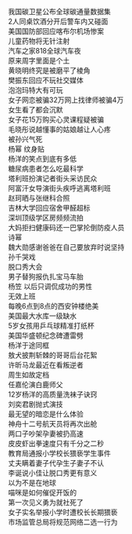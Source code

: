 我国碳卫星公布全球碳通量数据集  
2人同桌饮酒分开后警车内又碰面  
美国国防部回应喀布尔机场惨案  
儿童药物将无针注射  
汽车之家818全球汽车夜  
原来周字里面是个土  
黄晓明终究是被磨平了棱角  
樊振东回应不玩社交媒体  
泡泡玛特大有可玩  
女子网恋被骗32万网上找律师被骗4万  
女生看了都会沉默  
女子花15万购买心灵课程疑被骗  
毛晓彤说越懂事的姑娘越让人心疼  
被孙兴气死  
杨幂 纹身贴  
杨洋的笑点到底有多低  
糖尿病患者怎么吃最科学  
塔利班扮演记者街头采访民众  
阿富汗女导演街头疾呼逃离塔利班  
赵珂晒与张继科合照  
吉林大学回应宿舍甲醛超标  
深圳顶级学区房频频流拍  
大妈拒扫健康码还一巴掌抡倒防疫人员  
诗幂  
魏大勋感谢爸爸在自己要放弃时说坚持  
孙千哭戏  
脱口秀大会  
男子替狗报仇扎宝马车胎  
杨笠 以后只调侃成功的男性  
无效上班  
每晚6点到8点的西安钟楼绝美  
美国最大水库一级缺水  
5岁女孩用乒乓球精准打纸杯  
美国华盛顿纪念碑遭雷劈  
杨洋于途同框  
敖犬披荆斩棘的哥哥后台花絮  
许昕马龙最近在看叛逆者  
周生如故定档  
任嘉伦演白鹿师父  
12岁杨洋的高质量洗袜子诀窍  
刘奕君剧抛式演技  
最无望的暗恋是什么体验  
神舟十二号航天员将再次出舱  
两口子吵架孕妻被扔高速  
皮皮虾出拳速度只有千分之二秒  
教育局通报小学校长猥亵学生事件  
丈夫瞒着妻子代孕生子妻子不认  
李诞说小佳让脱口秀更有意义  
以为不是在地球  
喵咪是如何催促开饭的  
第一次见义勇为就社死了  
女子实名举报小学时遭校长长期猥亵  
市场监管总局将规范网络二选一行为  

